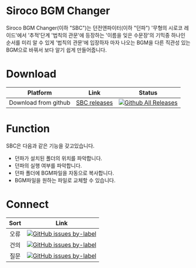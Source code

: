 # Siroco BGM Changer

Siroco BGM Changer(이하 "SBC")는 던전앤파이터(이하 "던파") '무형의 시로코 레이드'에서 '추적'단계 '법칙의 관문'에 등장하는 '이름을 잊은 수문장'의 기믹중 하나인 순서를 미리 알 수 있게 '법칙의 관문'에 입장하자 마자 나오는 BGM을 다른 직관성 있는 BGM으로 바꿔서 보다 알기 쉽게 만들어줍니다.

Download
======
| Platform | Link | Status |
|---|---|---|
| Download from github | [SBC releases](https://github.com/CSense-O2/SBC/releases) | [![Github All Releases](https://img.shields.io/github/downloads/CSense-O2/SBC/latest/total?color=bright%20green&label=Downloads&logo=SBC&logoColor=Dark)](https://github.com/CSense-O2/SBC/releases) |

Function
===
SBC은 다음과 같은 기능을 갖고있습니다.
+ 던파가 설치된 폴더의 위치를 파악합니다.
+ 던파의 실행 여부를 파악합니다.
+ 던파 폴더에 BGM파일을 자동으로 복사합니다.
+ BGM파일을 원하는 파일로 교체할 수 있습니다.

Connect
===
Sort | Link
:---:|:---:
오류 | [![GitHub issues by-label](https://img.shields.io/github/issues/CSense-O2/SBC/Error?color=brightgreen&logo=Github&style=plastic)](https://github.com/CSense-O2/SBC/labels/Error)
건의 | [![GitHub issues by-label](https://img.shields.io/github/issues/CSense-O2/SBC/Suggestion?color=brightgreen&logo=Github&style=plastic)](https://github.com/CSense-O2/SBC/labels/Suggestion)
질문 | [![GitHub issues by-label](https://img.shields.io/github/issues/CSense-O2/SBC/Question?color=brightgreen&logo=Github&style=plastic)](https://github.com/CSense-O2/SBC/labels/Question)
